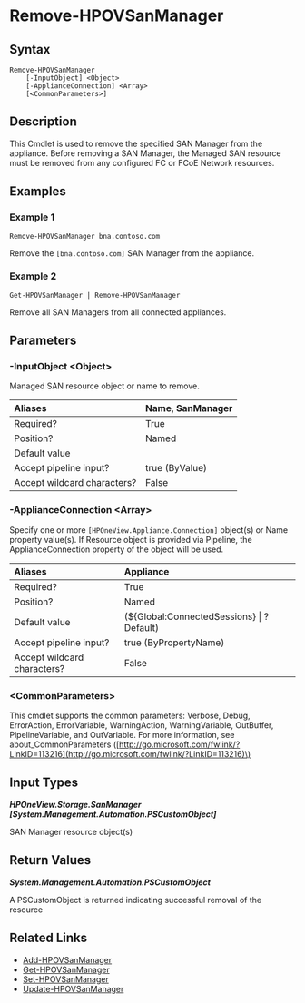 ﻿---
description: Remove a SAN Manager.
---

# Remove-HPOVSanManager

## Syntax

```text
Remove-HPOVSanManager
    [-InputObject] <Object>
    [-ApplianceConnection] <Array>
    [<CommonParameters>]
```

## Description

This Cmdlet is used to remove the specified SAN Manager from the appliance.  Before removing a SAN Manager, the Managed SAN resource must be removed from any configured FC or FCoE Network resources.

## Examples

###  Example 1 

```text
Remove-HPOVSanManager bna.contoso.com
```

Remove the `[bna.contoso.com]` SAN Manager from the appliance.

###  Example 2 

```text
Get-HPOVSanManager | Remove-HPOVSanManager
```

Remove all SAN Managers from all connected appliances.

## Parameters

### -InputObject &lt;Object&gt;

Managed SAN resource object or name to remove.

| Aliases | Name, SanManager |
| :--- | :--- |
| Required? | True |
| Position? | Named |
| Default value |  |
| Accept pipeline input? | true (ByValue) |
| Accept wildcard characters? | False |

### -ApplianceConnection &lt;Array&gt;

Specify one or more `[HPOneView.Appliance.Connection]` object(s) or Name property value(s). If Resource object is provided via Pipeline, the ApplianceConnection property of the object will be used.

| Aliases | Appliance |
| :--- | :--- |
| Required? | True |
| Position? | Named |
| Default value | (${Global:ConnectedSessions} &vert; ? Default) |
| Accept pipeline input? | true (ByPropertyName) |
| Accept wildcard characters? | False |

### &lt;CommonParameters&gt;

This cmdlet supports the common parameters: Verbose, Debug, ErrorAction, ErrorVariable, WarningAction, WarningVariable, OutBuffer, PipelineVariable, and OutVariable. For more information, see about\_CommonParameters \([http://go.microsoft.com/fwlink/?LinkID=113216](http://go.microsoft.com/fwlink/?LinkID=113216)\)

## Input Types

_**HPOneView.Storage.SanManager [System.Management.Automation.PSCustomObject]**_

SAN Manager resource object(s)

## Return Values

_**System.Management.Automation.PSCustomObject**_

A PSCustomObject is returned indicating successful removal of the resource

## Related Links

* [Add-HPOVSanManager](add-hpovsanmanager.md)
* [Get-HPOVSanManager](get-hpovsanmanager.md)
* [Set-HPOVSanManager](set-hpovsanmanager.md)
* [Update-HPOVSanManager](update-hpovsanmanager.md)
